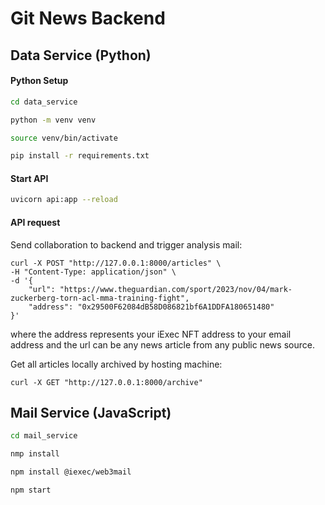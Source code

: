 # Git News Backend


## Data Service (Python)

#### Python Setup

```bash
cd data_service

python -m venv venv

source venv/bin/activate

pip install -r requirements.txt
```

#### Start API

```bash
uvicorn api:app --reload
```

#### API request

Send collaboration to backend and trigger analysis mail:
```shell
curl -X POST "http://127.0.0.1:8000/articles" \
-H "Content-Type: application/json" \
-d '{
	"url": "https://www.theguardian.com/sport/2023/nov/04/mark-zuckerberg-torn-acl-mma-training-fight", 
	"address": "0x29500F62084dB58D086821bf6A1DDFA180651480"
}'
```
where the address represents your iExec NFT address to your email address and the url can be any news article from any public news source.

Get all articles locally archived by hosting machine:
```shell
curl -X GET "http://127.0.0.1:8000/archive" 
```

## Mail Service (JavaScript)

````bash
cd mail_service

nmp install

npm install @iexec/web3mail

npm start
